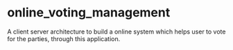 # online_voting_management
A client server architecture to build a online system which helps user to vote for the parties, through this application.
